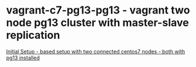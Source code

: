 # vagrant-c7-pg13-pg13 - vagrant two node pg13 cluster with master-slave replication

[Initial Setup - based setup with two connected centos7 nodes - both with pg13 installed](docs/initial_setup.md)